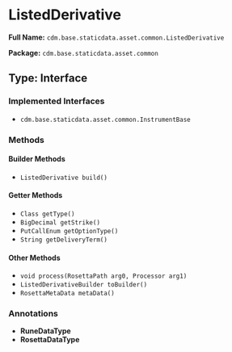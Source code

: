 # ListedDerivative

**Full Name:** `cdm.base.staticdata.asset.common.ListedDerivative`

**Package:** `cdm.base.staticdata.asset.common`

## Type: Interface

### Implemented Interfaces

- `cdm.base.staticdata.asset.common.InstrumentBase`

### Methods

#### Builder Methods

- `ListedDerivative build()`

#### Getter Methods

- `Class getType()`
- `BigDecimal getStrike()`
- `PutCallEnum getOptionType()`
- `String getDeliveryTerm()`

#### Other Methods

- `void process(RosettaPath arg0, Processor arg1)`
- `ListedDerivativeBuilder toBuilder()`
- `RosettaMetaData metaData()`

### Annotations

- **RuneDataType**
- **RosettaDataType**


